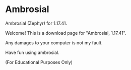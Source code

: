 # Ambrosial
Ambrosial (Zephyr) for 1.17.41.


Welcome!
This is a download page for "Ambrosial, 1.17.41".

Any damages to your computer is not my fault.

Have fun using ambrosial.

(For Educational Purposes Only)
